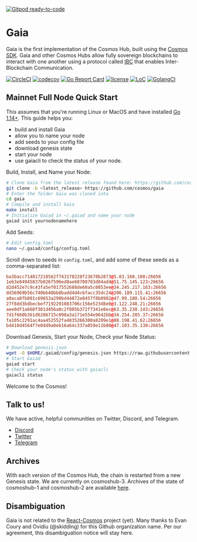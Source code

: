 [![Gitpod ready-to-code](https://img.shields.io/badge/Gitpod-ready--to--code-blue?logo=gitpod)](https://gitpod.io/#https://github.com/cosmos/gaia)

# Gaia

Gaia is the first implementation of the Cosmos Hub, built using the [Cosmos SDK](https://github.com/cosmos/cosmos-sdk).  Gaia and other Cosmos Hubs allow fully sovereign blockchains to interact with one another using a protocol called [IBC](https://github.com/cosmos/ics/tree/master/ibc) that enables Inter-Blockchain Communication.

[![CircleCI](https://circleci.com/gh/cosmos/gaia/tree/master.svg?style=shield)](https://circleci.com/gh/cosmos/gaia/tree/master)
[![codecov](https://codecov.io/gh/cosmos/gaia/branch/master/graph/badge.svg)](https://codecov.io/gh/cosmos/gaia)
[![Go Report Card](https://goreportcard.com/badge/github.com/cosmos/gaia)](https://goreportcard.com/report/github.com/cosmos/gaia)
[![license](https://img.shields.io/github/license/cosmos/gaia.svg)](https://github.com/cosmos/gaia/blob/master/LICENSE)
[![LoC](https://tokei.rs/b1/github/cosmos/gaia)](https://github.com/cosmos/gaia)
[![GolangCI](https://golangci.com/badges/github.com/cosmos/gaia.svg)](https://golangci.com/r/github.com/cosmos/gaia)

## Mainnet Full Node Quick Start

This assumes that you're running Linux or MacOS and have installed [Go 1.14+](https://golang.org/dl/).  This guide helps you:

* build and install Gaia
* allow you to name your node
* add seeds to your config file
* download genesis state
* start your node
* use gaiacli to check the status of your node.

Build, Install, and Name your Node:

```bash
# Clone Gaia from the latest release found here: https://github.com/cosmos/gaia/releases
git clone -b <latest_release> https://github.com/cosmos/gaia
# Enter the folder Gaia was cloned into
cd gaia
# Compile and install Gaia
make install
# Initialize Gaiad in ~/.gaiad and name your node
gaiad init yournodenamehere
```

Add Seeds:

```bash
# Edit config.toml
nano ~/.gaiad/config/config.toml
```

Scroll down to seeds in `config.toml`, and add some of these seeds as a comma-separated list:

```toml
ba3bacc714817218562f743178228f23678b2873@5.83.160.108:26656
1e63e84945837b026f596ed8ae68708783d04ad4@51.75.145.123:26656
d2d452e7c9c43fa5ef017552688de60a5c0053ee@34.245.217.163:26656
dd36969b56c740bb40bb8badd4d4c6facc35dc24@206.189.115.41:26656
a0aca8fb801c69653a290bd44872e8457f8b0982@47.99.180.54:26656
27f8dd3bdbecbef7192291083706c156e523d8e0@3.122.248.21:26656
aee0df1a660f301d456a0c2f805b372f7341e8ec@63.35.230.143:26656
7d1f660b361d6286715c098a3a171e554e9642bb@34.254.205.37:26656
fa105c2291ac4aa452552fa4835266300a8209e1@88.198.41.62:26656
bd410d4564f7e0dd9a0eb16a64c337a059e11b80@47.103.35.130:26656
```

Download Genesis, Start your Node, Check your Node Status:

```bash
# Download genesis.json
wget -O $HOME/.gaiad/config/genesis.json https://raw.githubusercontent.com/cosmos/launch/master/genesis.json
# Start Gaiad
gaiad start
# Check your node's status with gaiacli
gaiacli status
```

Welcome to the Cosmos!

## Talk to us!

We have active, helpful communities on Twitter, Discord, and Telegram.

* [Discord](https://discord.gg/huHEBUX)
* [Twitter](https://twitter.com/cosmos)
* [Telegram](https://t.me/cosmosproject)

## Archives

With each version of the Cosmos Hub, the chain is restarted from a new Genesis state.  We are currently on cosmoshub-3.  Archives of the state of cosmoshub-1 and cosmoshub-2 are available [here](./docs/resources/archives.md).

## Disambiguation

Gaia is not related to the [React-Cosmos](https://github.com/react-cosmos/react-cosmos) project (yet). Many thanks to Evan Coury and Ovidiu (@skidding) for this Github organization name. Per our agreement, this disambiguation notice will stay here.
